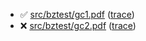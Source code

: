- ✅ [src/bztest/gc1.pdf](src/bztest/gc1.pdf.output.md) ([trace](src/bztest/gc1.pdf.trace.md))
- ❌ [src/bztest/gc2.pdf](src/bztest/gc2.pdf.output.md) ([trace](src/bztest/gc2.pdf.trace.md))
